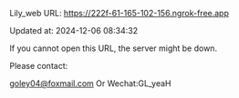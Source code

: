 Lily_web URL: https://222f-61-165-102-156.ngrok-free.app

Updated at: 2024-12-06 08:34:32

If you cannot open this URL, the server might be down.

Please contact: 

goley04@foxmail.com Or Wechat:GL_yeaH